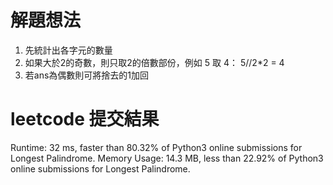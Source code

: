 # 解題想法
1. 先統計出各字元的數量
2. 如果大於2的奇數，則只取2的倍數部份，例如 5 取 4： 5//2*2 = 4
3. 若ans為偶數則可將捨去的1加回

# leetcode 提交結果
Runtime: 32 ms, faster than 80.32% of Python3 online submissions for Longest Palindrome.
Memory Usage: 14.3 MB, less than 22.92% of Python3 online submissions for Longest Palindrome.
